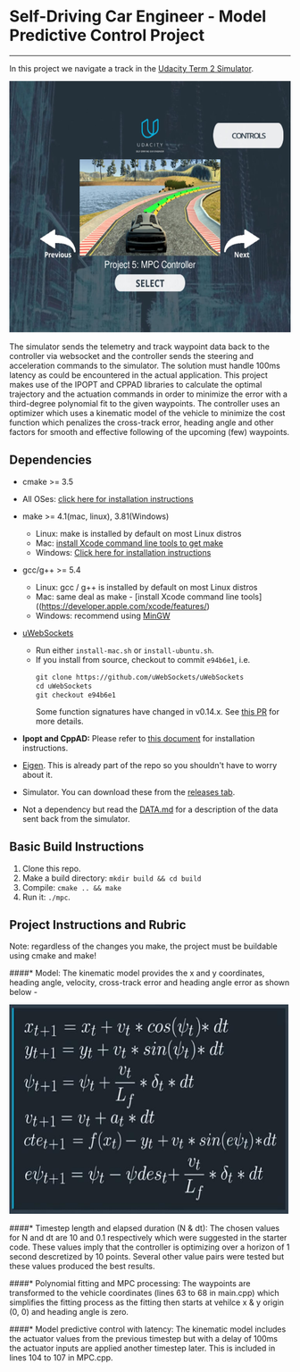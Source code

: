 # Self-Driving Car Engineer - Model Predictive Control Project

---

In this project we navigate a track in the [Udacity Term 2 Simulator](https://github.com/udacity/self-driving-car-sim/releases). 

<img src="simulator.png" width="600" height="450" />

The simulator sends the telemetry and track waypoint data back to the controller via websocket and the controller sends the steering and acceleration commands to the simulator. The solution must handle 100ms latency as could be encountered in the actual application. This project makes use of the IPOPT and CPPAD libraries to calculate the optimal trajectory and the actuation commands in order to minimize the error with a third-degree polynomial fit to the given waypoints. The controller uses an optimizer which uses a kinematic model of the vehicle to minimize the cost function which penalizes the cross-track error, heading angle and other factors for smooth and effective following of the upcoming (few) waypoints.


## Dependencies

* cmake >= 3.5
 * All OSes: [click here for installation instructions](https://cmake.org/install/)
* make >= 4.1(mac, linux), 3.81(Windows)
  * Linux: make is installed by default on most Linux distros
  * Mac: [install Xcode command line tools to get make](https://developer.apple.com/xcode/features/)
  * Windows: [Click here for installation instructions](http://gnuwin32.sourceforge.net/packages/make.htm)
* gcc/g++ >= 5.4
  * Linux: gcc / g++ is installed by default on most Linux distros
  * Mac: same deal as make - [install Xcode command line tools]((https://developer.apple.com/xcode/features/)
  * Windows: recommend using [MinGW](http://www.mingw.org/)
* [uWebSockets](https://github.com/uWebSockets/uWebSockets)
  * Run either `install-mac.sh` or `install-ubuntu.sh`.
  * If you install from source, checkout to commit `e94b6e1`, i.e.
    ```
    git clone https://github.com/uWebSockets/uWebSockets
    cd uWebSockets
    git checkout e94b6e1
    ```
    Some function signatures have changed in v0.14.x. See [this PR](https://github.com/udacity/CarND-MPC-Project/pull/3) for more details.

* **Ipopt and CppAD:** Please refer to [this document](https://github.com/udacity/CarND-MPC-Project/blob/master/install_Ipopt_CppAD.md) for installation instructions.
* [Eigen](http://eigen.tuxfamily.org/index.php?title=Main_Page). This is already part of the repo so you shouldn't have to worry about it.
* Simulator. You can download these from the [releases tab](https://github.com/udacity/self-driving-car-sim/releases).
* Not a dependency but read the [DATA.md](./DATA.md) for a description of the data sent back from the simulator.


## Basic Build Instructions

1. Clone this repo.
2. Make a build directory: `mkdir build && cd build`
3. Compile: `cmake .. && make`
4. Run it: `./mpc`.


## Project Instructions and Rubric

Note: regardless of the changes you make, the project must be buildable using
cmake and make!

####* Model: 
The kinematic model provides the x and y coordinates, heading angle, velocity, cross-track error and heading angle error as shown below - 

<img src="model_eqns.png" width="500" height="375" />

####* Timestep length and elapsed duration (N & dt): 
The chosen values for N and dt are 10 and 0.1 respectively which were suggested in the starter code. These values imply that the controller is optimizing over a horizon of 1 second descretized by 10 points. Several other value pairs were tested but these values produced the best results.

####* Polynomial fitting and MPC processing:
The waypoints are transformed to the vehicle coordinates (lines 63 to 68 in main.cpp) which simplifies the fitting process as the fitting then starts at vehilce x & y origin (0, 0) and heading angle is zero.

####* Model predictive control with latency:
The kinematic model includes the actuator values from the previous timestep but with a delay of 100ms the actuator inputs are applied another timestep later. This is included in lines 104 to 107 in MPC.cpp.



